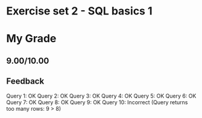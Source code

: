 # Exercise set 2 - SQL basics 1

# My Grade
## 9.00/10.00

## Feedback
Query 1: OK
Query 2: OK
Query 3: OK
Query 4: OK
Query 5: OK
Query 6: OK
Query 7: OK
Query 8: OK
Query 9: OK
Query 10: Incorrect (Query returns too many rows: 9 > 8)